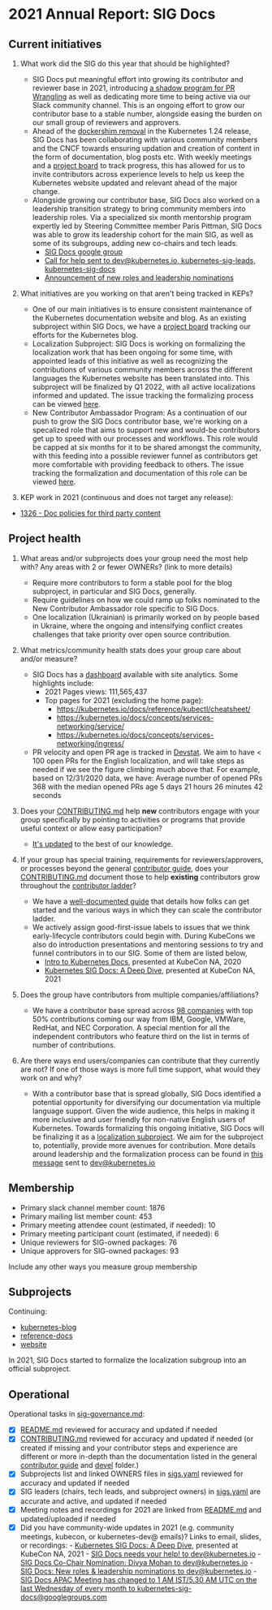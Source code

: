 # 2021 Annual Report: SIG Docs

## Current initiatives

1. What work did the SIG do this year that should be highlighted?

   - SIG Docs put meaningful effort into growing its contributor and reviewer base in 2021, introducing [a shadow program for PR Wrangling](https://github.com/kubernetes/website/issues/31956) as well as dedicating more time to being active via our Slack community channel. This is an ongoing effort to grow our contributor base to a stable number, alongside easing the burden on our small group of reviewers and approvers.
   - Ahead of the [dockershim removal](https://kubernetes.io/blog/2022/02/17/dockershim-faq/) in the Kubernetes 1.24 release, SIG Docs has been collaborating with various community members and the CNCF towards ensuring updation and creation of content in the form of documentation, blog posts etc. With weekly meetings and a [project board](https://github.com/orgs/kubernetes/projects/67) to track progress, this has allowed for us to invite contributors across experience levels to help us keep the Kubernetes website updated and relevant ahead of the major change.
   - Alongside growing our contributor base, SIG Docs also worked on a leadership transition strategy to bring community members into leadership roles. Via a specialized six month mentorship program expertly led by Steering Committee member Paris Pittman, SIG Docs was able to grow its leadership cohort for the main SIG, as well as some of its subgroups, adding new co-chairs and tech leads.
      - [SIG Docs google group](https://groups.google.com/g/kubernetes-sig-docs/)
      - [Call for help sent to dev@kubernetes.io, kubernetes-sig-leads, kubernetes-sig-docs](https://groups.google.com/g/kubernetes-sig-docs/c/hspG6mzgkrs)
      - [Announcement of new roles and leadership nominations](https://groups.google.com/g/kubernetes-sig-docs/c/cgrAyDLxydk)


2. What initiatives are you working on that aren't being tracked in KEPs?
   - One of our main initiatives is to ensure consistent maintenance of the Kubernetes documentation website and blog. As an existing subproject within SIG Docs, we have a [project board](https://github.com/kubernetes/website/projects/11) tracking our efforts for the Kubernetes blog. 
   - Localization Subproject: SIG Docs is working on formalizing the localization work that has been ongoing for some time, with appointed leads of this initiative as well as recognizing the contributions of various community members across the different languages the Kubernetes website has been translated into. This subproject will be finalized by Q1 2022, with all active localizations informed and updated. The issue tracking the formalizing process can be viewed [here](https://github.com/kubernetes/website/issues/31955).
   - New Contributor Ambassador Program: As a continuation of our push to grow the SIG Docs contributor base, we're working on a specalized role that aims to support new and would-be contributors get up to speed with our processes and workflows. This role would be capped at six months for it to be shared amongst the community, with this feeding into a possible reviewer funnel as contributors get more comfortable with providing feedback to others. The issue tracking the formalization and documentation of this role can be viewed [here](https://github.com/kubernetes/website/issues/31946).

3. KEP work in 2021 (continuous and does not target any release):

<!--
In future, this will be generated from kubernetes/enhancements kep.yaml files
1. with SIG as owning-sig or in participating-sigs
2. listing 1.x, 1.y, or 1.z in milestones or in latest-milestone
-->

   - [1326 - Doc policies for third party content](https://git.k8s.io/enhancements/keps/sig-docs/1326-third-party-content-in-docs/README.md)


## Project health

1. What areas and/or subprojects does your group need the most help with?
   Any areas with 2 or fewer OWNERs? (link to more details)

   - Require more contributors to form a stable pool for the blog subproject, in particular and SIG Docs, generally.
   - Require guidelines on how we could ramp up folks nominated to the New Contributor Ambassador role specific to SIG Docs. 
    - One localization (Ukrainian) is primarily worked on by people based in Ukraine,
      where the ongoing and intensifying conflict creates challenges that take priority over
      open source contribution.
2. What metrics/community health stats does your group care about and/or measure?


   - SIG Docs has a [dashboard](https://datastudio.google.com/u/0/reporting/fede2672-b2fd-402a-91d2-7473bdb10f04/page/567IC) available with site analytics. Some highlights include: 
       - 2021 Pages views: 111,565,437
       - Top pages for 2021 (excluding the home page): 
           - https://kubernetes.io/docs/reference/kubectl/cheatsheet/
           - https://kubernetes.io/docs/concepts/services-networking/service/
           - https://kubernetes.io/docs/concepts/services-networking/ingress/
   - PR velocity and open PR age is tracked in [Devstat](https://k8s.devstats.cncf.io/d/25/open-pr-age-by-repository-group?orgId=1&var-period=q&var-repogroup_name=SIG%20Docs&var-kind_name=All). We aim to have < 100 open PRs for the English localization, and will take steps as needed if we see the figure climbing much above that. For example, based on 12/31/2020 data, we have: Average number of opened PRs 368 with the median opened PRs age 5 days 21 hours 26 minutes 42 seconds

3. Does your [CONTRIBUTING.md] help **new** contributors engage with your group specifically by pointing
   to activities or programs that provide useful context or allow easy participation?

   - [It's updated](https://kubernetes.io/docs/contribute/) to the best of our knowledge.

4. If your group has special training, requirements for reviewers/approvers, or processes beyond the general [contributor guide],
   does your [CONTRIBUTING.md] document those to help **existing** contributors grow throughout the [contributor ladder]?

   - We have a [well-documented guide](https://kubernetes.io/docs/contribute/) that details how folks can get started and the various ways in which they can scale the contributor ladder.
   - We actively assign good-first-issue labels to issues that we think early-lifecycle contributors could begin with. During KubeCons we also do introduction presentations and mentoring sessions to try and funnel contributors in to our SIG. Some of them are listed below,
      - [Intro to Kubernetes Docs](https://www.youtube.com/watch?v=pprMgmNzDcw), presented at KubeCon NA, 2020
      - [Kubernetes SIG Docs: A Deep Dive](https://www.youtube.com/watch?v=GDfcBF5et3Q), presented at KubeCon NA, 2021

5. Does the group have contributors from multiple companies/affiliations?

   - We have a contributor base spread across [98 companies](https://k8s.devstats.cncf.io/d/8/company-statistics-by-repository-group?orgId=1&var-period=y&var-metric=contributions&var-repogroup_name=SIG%20Docs&var-repo_name=kubernetes%2Fkubernetes&var-companies=All&from=1609455600000&to=1639350000000) with top 50% contributions coming our way from IBM, Google, VMWare, RedHat, and NEC Corporation. A special mention for all the independent contributors who feature third on the list in terms of number of contributions.

6. Are there ways end users/companies can contribute that they currently are not?
   If one of those ways is more full time support, what would they work on and why?

   - With a contributor base that is spread globally, SIG Docs identified a potential opportunity for diversifying our documentation via multiple language support. Given the wide audience, this helps in making it more inclusive and user friendly for non-native English users of Kubernetes. Towards formalizing this ongoing initiative, SIG Docs will be finalizing it as a [localization subproject](https://github.com/kubernetes/website/issues/31955). We aim for the subproject to, potentially, provide more avenues for contribution. More details around leadership and the formalization process can be found in [this message](https://groups.google.com/a/kubernetes.io/g/dev/c/SP6weMvx3wg/m/l8LAL-OFCQAJ) sent to dev@kubernetes.io 

## Membership

- Primary slack channel member count: 1876
- Primary mailing list member count: 453
- Primary meeting attendee count (estimated, if needed): 10
- Primary meeting participant count (estimated, if needed): 6
- Unique reviewers for SIG-owned packages: 76 <!-- in future, this will be generated from OWNERS files referenced from subprojects, expanded with OWNERS_ALIASES files -->
- Unique approvers for SIG-owned packages: 93<!-- in future, this will be generated from OWNERS files referenced from subprojects, expanded with OWNERS_ALIASES files -->

Include any other ways you measure group membership

## Subprojects

<!--
In future, this will be generated from delta of sigs.yaml from $YYYY-01-01 to $YYYY-12-31
Manually visible via `git diff HEAD@{$YYYY-01-01} HEAD@{$YYYY-12-31} -- $sig-id/README.md`
-->

Continuing:
- [kubernetes-blog](https://git.k8s.io/community/sig-docs#kubernetes-blog)
- [reference-docs](https://git.k8s.io/community/sig-docs#reference-docs)
- [website](https://git.k8s.io/community/sig-docs#website)

In 2021, SIG Docs started to formalize the localization subgroup into an official subproject.

## Operational

Operational tasks in [sig-governance.md]:

- [x] [README.md] reviewed for accuracy and updated if needed
- [X] [CONTRIBUTING.md] reviewed for accuracy and updated if needed
      (or created if missing and your contributor steps and experience are different or more
      in-depth than the documentation listed in the general [contributor guide] and [devel] folder.)
- [X] Subprojects list and linked OWNERS files in [sigs.yaml] reviewed for accuracy and updated if needed
- [X] SIG leaders (chairs, tech leads, and subproject owners) in [sigs.yaml] are accurate and active, and updated if needed
- [x] Meeting notes and recordings for 2021 are linked from [README.md] and updated/uploaded if needed
- [x] Did you have community-wide updates in 2021 (e.g. community meetings, kubecon, or kubernetes-dev@ emails)? Links to email, slides, or recordings:
      - [Kubernetes SIG Docs: A Deep Dive](https://www.youtube.com/watch?v=GDfcBF5et3Q), presented at KubeCon NA, 2021
      - [SIG Docs needs your help! to dev@kubernetes.io](https://groups.google.com/g/kubernetes-sig-docs/c/hspG6mzgkrs)
      - [SIG Docs Co-Chair Nomination: Divya Mohan to dev@kubernetes.io](https://groups.google.com/g/kubernetes-sig-docs/c/_1R7sh-_iiQ)
      - [SIG Docs: New roles & leadership nominations to dev@kubernetes.io](https://groups.google.com/a/kubernetes.io/g/dev/c/SP6weMvx3wg/m/l8LAL-OFCQAJ)
      - [SIG Docs APAC Meeting has changed to 1 AM IST/5.30 AM UTC on the last Wednesday of every month to kubernetes-sig-docs@googlegroups.com](https://groups.google.com/g/kubernetes-sig-docs/c/P7iLejmEIFA/m/-dPsBOpoDAAJ)

[CONTRIBUTING.md]: https://git.k8s.io/community/sig-docs/CONTRIBUTING.md
[contributor ladder]: https://git.k8s.io/community/community-membership.md
[sig-governance.md]: https://git.k8s.io/community/committee-steering/governance/sig-governance.md
[README.md]: https://git.k8s.io/community/sig-docs/README.md
[sigs.yaml]: https://git.k8s.io/community/sigs.yaml
[contributor guide]: https://git.k8s.io/community/contributors/guide/README.md
[devel]: https://git.k8s.io/community/contributors/devel/README.md

